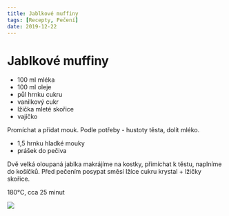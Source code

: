 ```yaml
---
title: Jablkové muffiny
tags: [Recepty, Pečení]
date: 2019-12-22
---
```


# Jablkové muffiny

* 100 ml mléka
* 100 ml oleje
* půl hrnku cukru
* vanilkový cukr
* lžička mleté skořice
* vajíčko

Promíchat a přidat mouk. Podle potřeby - hustoty těsta, dolít mléko.

* 1,5 hrnku hladké mouky
* prášek do pečiva

Dvě velká oloupaná jablka makrájíme na kostky, přimíchat k těstu,
naplníme do košíčků. Před pečením posypat směsí lžíce 
cukru krystal + lžičky skořice.

180°C, cca 25 minut

![](/muffiny/jablkove-muffiny.jpgg)
